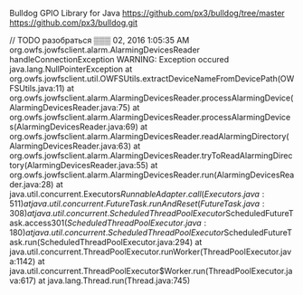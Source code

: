 Bulldog GPIO Library for Java 
https://github.com/px3/bulldog/tree/master
https://github.com/px3/bulldog.git

// TODO разобраться
▒▒▒ 02, 2016 1:05:35 AM org.owfs.jowfsclient.alarm.AlarmingDevicesReader handleConnectionException
WARNING: Exception occured
java.lang.NullPointerException
        at org.owfs.jowfsclient.util.OWFSUtils.extractDeviceNameFromDevicePath(OWFSUtils.java:11)
        at org.owfs.jowfsclient.alarm.AlarmingDevicesReader.processAlarmingDevice(AlarmingDevicesReader.java:75)
        at org.owfs.jowfsclient.alarm.AlarmingDevicesReader.processAlarmingDevices(AlarmingDevicesReader.java:69)
        at org.owfs.jowfsclient.alarm.AlarmingDevicesReader.readAlarmingDirectory(AlarmingDevicesReader.java:63)
        at org.owfs.jowfsclient.alarm.AlarmingDevicesReader.tryToReadAlarmingDirectory(AlarmingDevicesReader.java:55)
        at org.owfs.jowfsclient.alarm.AlarmingDevicesReader.run(AlarmingDevicesReader.java:28)
        at java.util.concurrent.Executors$RunnableAdapter.call(Executors.java:511)
        at java.util.concurrent.FutureTask.runAndReset(FutureTask.java:308)
        at java.util.concurrent.ScheduledThreadPoolExecutor$ScheduledFutureTask.access$301(ScheduledThreadPoolExecutor.java:180)
        at java.util.concurrent.ScheduledThreadPoolExecutor$ScheduledFutureTask.run(ScheduledThreadPoolExecutor.java:294)
        at java.util.concurrent.ThreadPoolExecutor.runWorker(ThreadPoolExecutor.java:1142)
        at java.util.concurrent.ThreadPoolExecutor$Worker.run(ThreadPoolExecutor.java:617)
        at java.lang.Thread.run(Thread.java:745)